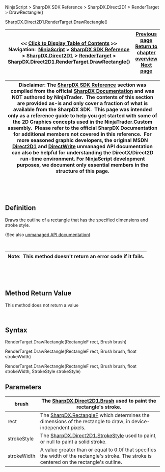 ﻿


NinjaScript \> SharpDX SDK Reference \> SharpDX.Direct2D1 \> RenderTarget \> DrawRectangle()






















SharpDX.Direct2D1\.RenderTarget.DrawRectangle()







| \<\< [Click to Display Table of Contents](sharpdx_direct2d1_rendertarget_drawrectangle.md) \>\> **Navigation:**     [NinjaScript](ninjascript.md) \> [SharpDX SDK Reference](sharpdx_sdk_reference.md) \> [SharpDX.Direct2D1](sharpdx_direct2d1.md) \> [RenderTarget](sharpdx_direct2d1_rendertarget.md) \> SharpDX.Direct2D1\.RenderTarget.DrawRectangle() | [Previous page](sharpdx_direct2d1_rendertarget_drawline.md) [Return to chapter overview](sharpdx_direct2d1_rendertarget.md) [Next page](sharpdx_direct2d1_rendertarget_drawtext.md) |
| --- | --- |













| Disclaimer: The [SharpDX SDK Reference](sharpdx_sdk_reference.md) section was compiled from the official [SharpDX Documentation](http://sharpdx.org/) and was NOT authored by NinjaTrader.  The contents of this section are provided as\-is and only cover a fraction of what is available from the SharpDX SDK.  This page was intended only as a reference guide to help you get started with some of the 2D Graphics concepts used in the NinjaTrader.Custom assembly.  Please refer to the official SharpDX Documentation for additional members not covered in this reference.  For more seasoned graphic developers, the original MSDN [Direct2D1](https://msdn.microsoft.com/en-us/library/windows/desktop/dd370990.aspx) and [DirectWrite](https://msdn.microsoft.com/en-us/library/windows/desktop/dd368038.aspx) unmanaged API documentation can also be helpful for understanding the DirectX/Direct2D run\-time environment. For NinjaScript development purposes, we document only essential members in the structure of this page. |
| --- |



 


 


## Definition


Draws the outline of a rectangle that has the specified dimensions and stroke style.


(See also [unmanaged API documentation](http://msdn.microsoft.com/en-us/library/dd371902.aspx))


 




| Note:  This method doesn't return an error code if it fails. |
| --- |



 


 


## Method Return Value


This method does not return a value


 


## Syntax


RenderTarget.DrawRectangle(RectangleF rect, Brush brush)  

RenderTarget.DrawRectangle(RectangleF rect, Brush brush, float strokeWidth)  

RenderTarget.DrawRectangle(RectangleF rect, Brush brush, float strokeWidth, StrokeStyle strokeStyle)


## Parameters




| brush | The [SharpDX.Direct2D1\.Brush](sharpdx_direct2d1_brush.md) used to paint the rectangle's stroke. |
| --- | --- |
| rect | The [SharpDX.RectangleF](sharpdx_rectanglef.md) which determines the dimensions of the rectangle to draw, in device\-independent pixels. |
| strokeStyle | The [SharpDX.Direct2D1\.StrokeStyle](sharpdx_direct2d1_strokestyle.md) used to paint, or null to paint a solid stroke. |
| strokeWidth | A value greater than or equal to 0\.0f that specifies the width of the rectangle's stroke. The stroke is centered on the rectangle's outline. |









